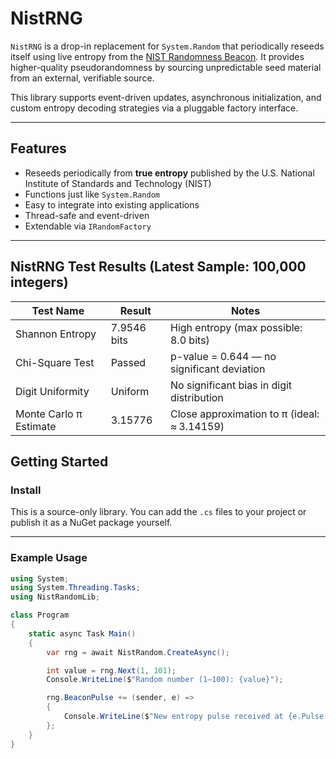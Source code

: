 ﻿# NistRNG

`NistRNG` is a drop-in replacement for `System.Random` that periodically reseeds itself using live entropy from the [NIST Randomness Beacon](https://beacon.nist.gov). It provides higher-quality pseudorandomness by sourcing unpredictable seed material from an external, verifiable source.

This library supports event-driven updates, asynchronous initialization, and custom entropy decoding strategies via a pluggable factory interface.

---

## Features

- Reseeds periodically from **true entropy** published by the U.S. National Institute of Standards and Technology (NIST)
- Functions just like `System.Random`
- Easy to integrate into existing applications
- Thread-safe and event-driven
- Extendable via `IRandomFactory`

---

## NistRNG Test Results (Latest Sample: 100,000 integers)

| Test Name             | Result         | Notes                                                  |
|-----------------------|----------------|--------------------------------------------------------|
| Shannon Entropy       | 7.9546 bits    | High entropy (max possible: 8.0 bits)                  |
| Chi-Square Test       | Passed         | p-value = 0.644 — no significant deviation             |
| Digit Uniformity      | Uniform        | No significant bias in digit distribution              |
| Monte Carlo π Estimate| 3.15776        | Close approximation to π (ideal: ≈ 3.14159)   

## Getting Started

### Install

This is a source-only library. You can add the `.cs` files to your project or publish it as a NuGet package yourself.

---

### Example Usage

```csharp
using System;
using System.Threading.Tasks;
using NistRandomLib;

class Program
{
    static async Task Main()
    {
        var rng = await NistRandom.CreateAsync();

        int value = rng.Next(1, 101);
        Console.WriteLine($"Random number (1–100): {value}");

        rng.BeaconPulse += (sender, e) =>
        {
            Console.WriteLine($"New entropy pulse received at {e.Pulse.TimeStamp}.");
        };
    }
}
